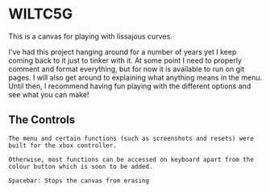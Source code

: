 # WILTC5G

This is a canvas for playing with lissajous curves. 

I've had this project hanging around for a number of years yet I keep coming back to it just to tinker with it. At some point I need to properly comment and format everything, but for now it is available to run on git pages. I will also get around to explaining what anything means in the menu. Until then, I recommend having fun playing with the different options and see what you can make!


## The Controls

    The menu and certain functions (such as screenshots and resets) were built for the xbox controller.

    Otherwise, most functions can be accessed on keyboard apart from the colour button which is soon to be added.

    Spacebar: Stops the canvas from erasing

